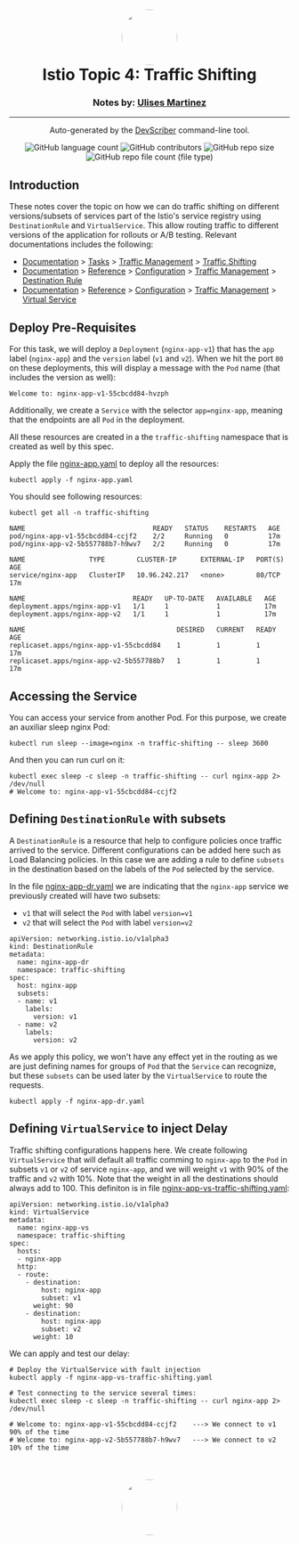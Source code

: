 <h1 align="center" style="border-bottom: none">
    <a href="https://github.com/mx-ulises/certification-prep-cka-ckad" target="_blank">
        <img alt="" src="https://github.com/mx-ulises/certification-prep-cka-ckad/blob/main/assets/notes-logo.png?raw=true" style="border-radius: 50%; height: 100px;">
    </a>
    <br>
    Istio Topic 4: Traffic Shifting
</h1>
<h3 align="center" style="border-bottom: none">
    Notes by: <a href="https://github.com/mx-ulises" target="_blank">Ulises Martinez</a>
</h3>
<hr />

<p align="center">
    Auto-generated by the <a href="https://github.com/WhitneyLampkin/devscriber" target="_blank">DevScriber</a> command-line tool.
</p>

<div align="center">

![GitHub language count](https://img.shields.io/github/languages/count/mx-ulises/certification-prep-cka-ckad?label=Languages)
![GitHub contributors](https://img.shields.io/github/contributors/mx-ulises/certification-prep-cka-ckad?label=Contributors&color=yellow)
![GitHub repo size](https://img.shields.io/github/repo-size/mx-ulises/certification-prep-cka-ckad?label=Repo%20Size&color=teal)
![GitHub repo file count (file type)](https://img.shields.io/github/directory-file-count/mx-ulises/certification-prep-cka-ckad?label=Files&color=purple)

</div>

## Introduction

These notes cover the topic on how we can do traffic shifting on different versions/subsets of services part of the Istio's service registry using `DestinationRule` and `VirtualService`. This allow routing traffic to different versions of the application for rollouts or A/B testing. Relevant documentations includes the following:

 * [Documentation](https://istio.io/latest/docs/) > [Tasks](https://istio.io/latest/docs/tasks/) > [Traffic Management](https://istio.io/latest/docs/tasks/traffic-management/) > [Traffic Shifting](https://istio.io/latest/docs/tasks/traffic-management/traffic-shifting/)
 * [Documentation](https://istio.io/latest/docs/) > [Reference](https://istio.io/latest/docs/reference/) > [Configuration](https://istio.io/latest/docs/reference/config/) > [Traffic Management](https://istio.io/latest/docs/reference/config/networking/) > [Destination Rule](https://istio.io/latest/docs/reference/config/networking/destination-rule/)
 * [Documentation](https://istio.io/latest/docs/) > [Reference](https://istio.io/latest/docs/reference/) > [Configuration](https://istio.io/latest/docs/reference/config/) > [Traffic Management](https://istio.io/latest/docs/reference/config/networking/) > [Virtual Service](https://istio.io/latest/docs/reference/config/networking/virtual-service/)


## Deploy Pre-Requisites

For this task, we will deploy a `Deployment` (`nginx-app-v1`) that has the `app` label (`nginx-app`) and the `version` label (`v1` and `v2`). When we hit the port `80` on these deployments, this will display a message with the `Pod` name (that includes the version as well):

```
Welcome to: nginx-app-v1-55cbcdd84-hvzph
```

Additionally, we create a `Service` with the selector `app=nginx-app`, meaning that the endpoints are all `Pod` in the deployment.

All these resources are created in a the `traffic-shifting` namespace that is created as well by this spec.

Apply the file [nginx-app.yaml](nginx-app.yaml) to deploy all the resources:

```
kubectl apply -f nginx-app.yaml
```

You should see following resources:

```
kubectl get all -n traffic-shifting

NAME                                READY   STATUS    RESTARTS   AGE
pod/nginx-app-v1-55cbcdd84-ccjf2    2/2     Running   0          17m
pod/nginx-app-v2-5b557788b7-h9wv7   2/2     Running   0          17m

NAME                TYPE        CLUSTER-IP      EXTERNAL-IP   PORT(S)   AGE
service/nginx-app   ClusterIP   10.96.242.217   <none>        80/TCP    17m

NAME                           READY   UP-TO-DATE   AVAILABLE   AGE
deployment.apps/nginx-app-v1   1/1     1            1           17m
deployment.apps/nginx-app-v2   1/1     1            1           17m

NAME                                      DESIRED   CURRENT   READY   AGE
replicaset.apps/nginx-app-v1-55cbcdd84    1         1         1       17m
replicaset.apps/nginx-app-v2-5b557788b7   1         1         1       17m
```

## Accessing the Service

You can access your service from another Pod. For this purpose, we create an auxiliar sleep nginx Pod:

```
kubectl run sleep --image=nginx -n traffic-shifting -- sleep 3600
```

And then you can run curl on it:

```
kubectl exec sleep -c sleep -n traffic-shifting -- curl nginx-app 2> /dev/null
# Welcome to: nginx-app-v1-55cbcdd84-ccjf2
```

## Defining `DestinationRule` with subsets

A `DestinationRule` is a resource that help to configure policies once traffic arrived to the service. Different configurations can be added here such as Load Balancing policies. In this case we are adding a rule to define `subsets` in the destination based on the labels of the `Pod` selected by the service.

In the file [nginx-app-dr.yaml](nginx-app-dr) we are indicating that the `nginx-app` service we previously created will have two subsets:
 * `v1` that will select the `Pod` with label `version=v1`
 * `v2` that will select the `Pod` with label `version=v2`

```
apiVersion: networking.istio.io/v1alpha3
kind: DestinationRule
metadata:
  name: nginx-app-dr
  namespace: traffic-shifting
spec:
  host: nginx-app
  subsets:
  - name: v1
    labels:
      version: v1
  - name: v2
    labels:
      version: v2
```

As we apply this policy, we won't have any effect yet in the routing as we are just defining names for groups of `Pod` that the `Service` can recognize, but these `subsets` can be used later by the `VirtualService` to route the requests.

```
kubectl apply -f nginx-app-dr.yaml
```

## Defining `VirtualService` to inject Delay

Traffic shifting configurations happens here. We create following `VirtualService` that will default all traffic comming to `nginx-app` to the `Pod` in subsets `v1` or `v2` of service `nginx-app`, and we will weight `v1` with 90% of the traffic and `v2` with 10%. Note that the weight in all the destinations should always add to 100. This definiton is in file [nginx-app-vs-traffic-shifting.yaml](nginx-app-vs-traffic-shifting.yaml):

```
apiVersion: networking.istio.io/v1alpha3
kind: VirtualService
metadata:
  name: nginx-app-vs
  namespace: traffic-shifting
spec:
  hosts:
  - nginx-app
  http:
  - route:
    - destination:
        host: nginx-app
        subset: v1
      weight: 90
    - destination:
        host: nginx-app
        subset: v2
      weight: 10
```

We can apply and test our delay:

```
# Deploy the VirtualService with fault injection
kubectl apply -f nginx-app-vs-traffic-shifting.yaml

# Test connecting to the service several times:
kubectl exec sleep -c sleep -n traffic-shifting -- curl nginx-app 2> /dev/null

# Welcome to: nginx-app-v1-55cbcdd84-ccjf2    ---> We connect to v1 90% of the time
# Welcome to: nginx-app-v2-5b557788b7-h9wv7   ---> We connect to v2 10% of the time
```


<p align="center" style="border-bottom: none; margin-top: 50px;">
    <a href="https://github.com/mx-ulises/certification-prep-cka-ckad" target="_blank">
        <img alt="" src="https://github.com/mx-ulises/certification-prep-cka-ckad/blob/main/assets/notes-logo.png?raw=true" style="border-radius: 50%; height: 100px;">
    </a>
</p>
